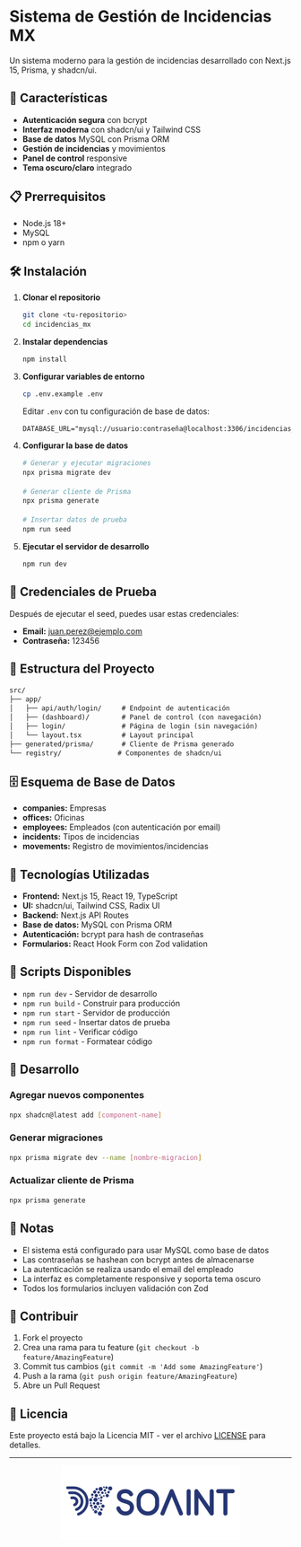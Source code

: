 # Sistema de Gestión de Incidencias MX

Un sistema moderno para la gestión de incidencias desarrollado con Next.js 15, Prisma, y shadcn/ui.

## 🚀 Características

- **Autenticación segura** con bcrypt
- **Interfaz moderna** con shadcn/ui y Tailwind CSS
- **Base de datos** MySQL con Prisma ORM
- **Gestión de incidencias** y movimientos
- **Panel de control** responsive
- **Tema oscuro/claro** integrado

## 📋 Prerrequisitos

- Node.js 18+ 
- MySQL
- npm o yarn

## 🛠️ Instalación

1. **Clonar el repositorio**
   ```bash
   git clone <tu-repositorio>
   cd incidencias_mx
   ```

2. **Instalar dependencias**
   ```bash
   npm install
   ```

3. **Configurar variables de entorno**
   ```bash
   cp .env.example .env
   ```
   
   Editar `.env` con tu configuración de base de datos:
   ```env
   DATABASE_URL="mysql://usuario:contraseña@localhost:3306/incidencias_mx"
   ```

4. **Configurar la base de datos**
   ```bash
   # Generar y ejecutar migraciones
   npx prisma migrate dev
   
   # Generar cliente de Prisma
   npx prisma generate
   
   # Insertar datos de prueba
   npm run seed
   ```

5. **Ejecutar el servidor de desarrollo**
   ```bash
   npm run dev
   ```

## 🔐 Credenciales de Prueba

Después de ejecutar el seed, puedes usar estas credenciales:

- **Email:** juan.perez@ejemplo.com
- **Contraseña:** 123456

## 📁 Estructura del Proyecto

```
src/
├── app/
│   ├── api/auth/login/     # Endpoint de autenticación
│   ├── (dashboard)/        # Panel de control (con navegación)
│   ├── login/              # Página de login (sin navegación)
│   └── layout.tsx          # Layout principal
├── generated/prisma/       # Cliente de Prisma generado
└── registry/              # Componentes de shadcn/ui
```

## 🗄️ Esquema de Base de Datos

- **companies:** Empresas
- **offices:** Oficinas
- **employees:** Empleados (con autenticación por email)
- **incidents:** Tipos de incidencias
- **movements:** Registro de movimientos/incidencias

## 🎨 Tecnologías Utilizadas

- **Frontend:** Next.js 15, React 19, TypeScript
- **UI:** shadcn/ui, Tailwind CSS, Radix UI
- **Backend:** Next.js API Routes
- **Base de datos:** MySQL con Prisma ORM
- **Autenticación:** bcrypt para hash de contraseñas
- **Formularios:** React Hook Form con Zod validation

## 🚀 Scripts Disponibles

- `npm run dev` - Servidor de desarrollo
- `npm run build` - Construir para producción
- `npm run start` - Servidor de producción
- `npm run seed` - Insertar datos de prueba
- `npm run lint` - Verificar código
- `npm run format` - Formatear código

## 🔧 Desarrollo

### Agregar nuevos componentes

```bash
npx shadcn@latest add [component-name]
```

### Generar migraciones

```bash
npx prisma migrate dev --name [nombre-migracion]
```

### Actualizar cliente de Prisma

```bash
npx prisma generate
```

## 📝 Notas

- El sistema está configurado para usar MySQL como base de datos
- Las contraseñas se hashean con bcrypt antes de almacenarse
- La autenticación se realiza usando el email del empleado
- La interfaz es completamente responsive y soporta tema oscuro
- Todos los formularios incluyen validación con Zod

## 🤝 Contribuir

1. Fork el proyecto
2. Crea una rama para tu feature (`git checkout -b feature/AmazingFeature`)
3. Commit tus cambios (`git commit -m 'Add some AmazingFeature'`)
4. Push a la rama (`git push origin feature/AmazingFeature`)
5. Abre un Pull Request

## 📄 Licencia

Este proyecto está bajo la Licencia MIT - ver el archivo [LICENSE](LICENSE) para detalles.

---
<p align="center">
  <img src="assets/logo-soaint-azul.png" alt="Logo del Proyecto">
</p>